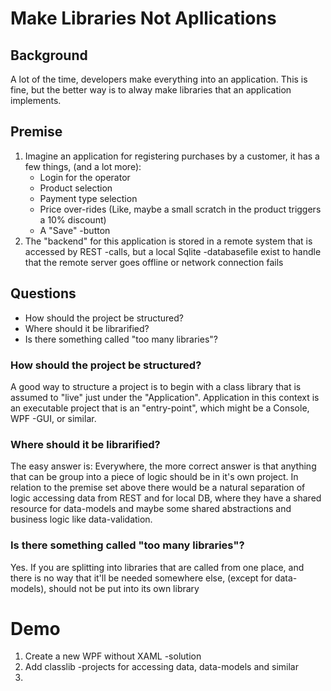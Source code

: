 # Make Libraries Not Apllications

## Background
A lot of the time, developers make everything into an application. This is fine, but the better way is to alway make libraries that an application implements.

## Premise
1. Imagine an application for registering purchases by a customer, it has a few things, (and a lot more):
    - Login for the operator
    - Product selection
    - Payment type selection
    - Price over-rides (Like, maybe a small scratch in the product triggers a 10% discount)
    - A "Save" -button
2. The "backend" for this application is stored in a remote system that is accessed by REST -calls, but a local Sqlite -databasefile exist to handle that the remote server goes offline or network connection fails

## Questions
- How should the project be structured?
- Where should it be librarified?
- Is there something called "too many libraries"?

### How should the project be structured?
A good way to structure a project is to begin with a class library that is assumed to "live" just under the "Application". Application in this context is an executable project that is an "entry-point", which might be a Console, WPF -GUI, or similar.

### Where should it be librarified?
The easy answer is: Everywhere, the more correct answer is that anything that can be group into a piece of logic should be in it's own project. In relation to the premise set above there would be a natural separation of logic accessing data from REST and for local DB, where they have a shared resource for data-models and maybe some shared abstractions and business logic like data-validation.

### Is there something called "too many libraries"?
Yes. If you are splitting into libraries that are called from one place, and there is no way that it'll be needed somewhere else, (except for data-models), should not be put into its own library

# Demo
1. Create a new WPF without XAML -solution
2. Add classlib -projects for accessing data, data-models and similar
3. 